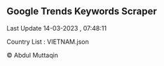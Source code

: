 

## Google Trends Keywords Scraper 
 
Last Update 14-03-2023 , 07:48:11

Country List :
VIETNAM.json



© Abdul Muttaqin 
